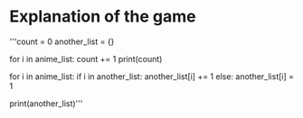 # Explanation of the game
'''count = 0
another_list = {}

for i in anime_list:
    count += 1
print(count)

for i in anime_list:
    if i in another_list:
        another_list[i] += 1
    else:
        another_list[i] = 1

print(another_list)'''